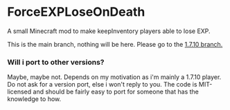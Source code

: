 # ForceEXPLoseOnDeath
A small Minecraft mod to make keepInventory players able to lose EXP.

This is the main branch, nothing will be here.
Please go to the [1.7.10 branch.](https://github.com/HRudyPlayZ/ForceEXPLoseOnDeath/tree/1.7.10)

### Will i port to other versions?
Maybe, maybe not. Depends on my motivation as i'm mainly a 1.7.10 player.
Do not ask for a version port, else i won't reply to you. 
The code is MIT-licensed and should be fairly easy to port for someone that has the knowledge to how.
